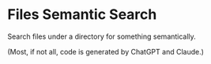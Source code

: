 # Files Semantic Search

Search files under a directory for something semantically.

(Most, if not all, code is generated by ChatGPT and Claude.)
